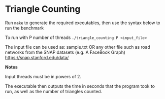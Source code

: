 Triangle Counting
=================

Run ```make``` to generate the required executables, then use the syntax below to run the benchmark

To run with P number of threads
    ```./triangle_counting P <input_file>```
  
  The input file can be used as:
  sample.txt
  OR any other file such as road networks from the SNAP datasets (e.g. A FaceBook Graph)
  https://snap.stanford.edu/data/

**Notes**

Input threads must be in powers of 2.

The executable then outputs the time in seconds that the program took to run, as well as the number of triangles counted.
